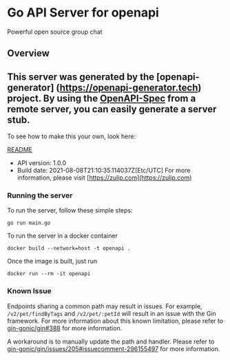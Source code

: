 # Go API Server for openapi

Powerful open source group chat


## Overview
This server was generated by the [openapi-generator]
(https://openapi-generator.tech) project.
By using the [OpenAPI-Spec](https://github.com/OAI/OpenAPI-Specification) from a remote server, you can easily generate a server stub.  
-

To see how to make this your own, look here:

[README](https://openapi-generator.tech)

- API version: 1.0.0
- Build date: 2021-08-08T21:10:35.114037Z[Etc/UTC]
For more information, please visit [https://zulip.com](https://zulip.com)

### Running the server

To run the server, follow these simple steps:

```
go run main.go
```

To run the server in a docker container
```
docker build --network=host -t openapi .
```

Once the image is built, just run
```
docker run --rm -it openapi 
```

### Known Issue

Endpoints sharing a common path may result in issues. For example, `/v2/pet/findByTags` and `/v2/pet/:petId` will result in an issue with the Gin framework. For more information about this known limitation, please refer to [gin-gonic/gin#388](https://github.com/gin-gonic/gin/issues/388) for more information.

A workaround is to manually update the path and handler. Please refer to [gin-gonic/gin/issues/205#issuecomment-296155497](https://github.com/gin-gonic/gin/issues/205#issuecomment-296155497) for more information.

